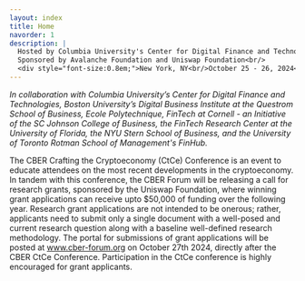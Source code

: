 ```yaml
---
layout: index
title: Home
navorder: 1
description: |
  Hosted by Columbia University's Center for Digital Finance and Technologies<br/>
  Sponsored by Avalanche Foundation and Uniswap Foundation<br/>
  <div style="font-size:0.8em;">New York, NY<br/>October 25 - 26, 2024</div>
---
```


*In collaboration with Columbia University’s Center for Digital Finance and Technologies, Boston University’s Digital Business Institute at the Questrom School of Business, Ecole Polytechnique, FinTech at Cornell - an Initiative of the SC Johnson College of Business, the FinTech Research Center at the University of Florida, the NYU Stern School of Business, and the University of Toronto Rotman School of Management's FinHub.*

The CBER Crafting the Cryptoeconomy (CtCe) Conference is an event to educate attendees on the most recent developments in the cryptoeconomy. In tandem with this conference, the CBER Forum will be releasing a call for research grants, sponsored by the Uniswap Foundation, where winning grant applications can receive upto $50,000 of funding over the following year. Research grant applications are not intended to be onerous; rather, applicants need to submit only a single document with a well-posed and current research question along with a baseline well-defined research methodology. The portal for submissions of grant applications will be posted at <a href="https://www.cber-forum.org" target="_blank">www.cber-forum.org</a> on October 27th 2024, directly after the CBER CtCe Conference. Participation in the CtCe conference is highly encouraged for grant applicants. 